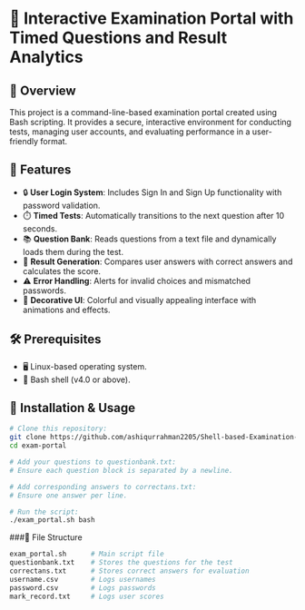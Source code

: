 # 🚀 Interactive Examination Portal with Timed Questions and Result Analytics  

## 📖 Overview  
This project is a command-line-based examination portal created using Bash scripting. It provides a secure, interactive environment for conducting tests, managing user accounts, and evaluating performance in a user-friendly format.  

## 🌟 Features  
- 🔒 **User Login System**: Includes Sign In and Sign Up functionality with password validation.  
- ⏱️ **Timed Tests**: Automatically transitions to the next question after 10 seconds.  
- 📚 **Question Bank**: Reads questions from a text file and dynamically loads them during the test.  
- 📝 **Result Generation**: Compares user answers with correct answers and calculates the score.  
- ⚠️ **Error Handling**: Alerts for invalid choices and mismatched passwords.  
- 🎨 **Decorative UI**: Colorful and visually appealing interface with animations and effects.  

## 🛠️ Prerequisites  
- 🖥️ Linux-based operating system.  
- 🐚 Bash shell (v4.0 or above).  

## 🚧 Installation & Usage  
```bash
# Clone this repository:
git clone https://github.com/ashiqurrahman2205/Shell-based-Examination-Portal-with-Timed-Questions-and-Results.git
cd exam-portal

# Add your questions to questionbank.txt:
# Ensure each question block is separated by a newline.

# Add corresponding answers to correctans.txt:
# Ensure one answer per line.

# Run the script:
./exam_portal.sh bash
```
###📁 File Structure
```bash
exam_portal.sh      # Main script file  
questionbank.txt    # Stores the questions for the test  
correctans.txt      # Stores correct answers for evaluation  
username.csv        # Logs usernames  
password.csv        # Logs passwords  
mark_record.txt     # Logs user scores  
```
